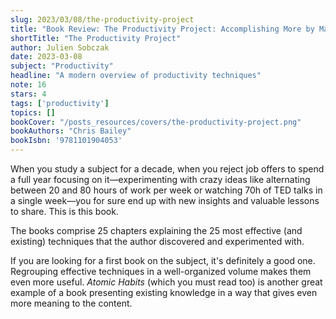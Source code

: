 ```yaml
---
slug: 2023/03/08/the-productivity-project
title: "Book Review: The Productivity Project: Accomplishing More by Managing Your Time, Attention, and Energy Better"
shortTitle: "The Productivity Project"
author: Julien Sobczak
date: 2023-03-08
subject: "Productivity"
headline: "A modern overview of productivity techniques"
note: 16
stars: 4
tags: ['productivity']
topics: []
bookCover: "/posts_resources/covers/the-productivity-project.png"
bookAuthors: "Chris Bailey"
bookIsbn: '9781101904053'
---
```


When you study a subject for a decade, when you reject job offers to spend a full year focusing on it—experimenting with crazy ideas like alternating between 20 and 80 hours of work per week or watching 70h of TED talks in a single week—you for sure end up with new insights and valuable lessons to share. This is this book.

The books comprise 25 chapters explaining the 25 most effective (and existing) techniques that the author discovered and experimented with.

If you are looking for a first book on the subject, it's definitely a good one. Regrouping effective techniques in a well-organized volume makes them even more useful. _Atomic Habits_ (which you must read too) is another great example of a book presenting existing knowledge in a way that gives even more meaning to the content.
    